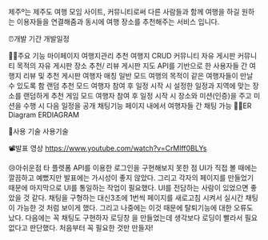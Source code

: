 제주º는 제주도 여행 모임 사이트, 커뮤니티로써 다른 사람들과 함께 여행을 하길 원하는 이용자들을 연결해줌과 동시에 여행 장소를 추천해주는 서비스 입니다.

⏰개발 기간
개발일정

🏋️‍♂️주요 기능
마이페이지 
여행지관리
추천 여행지 CRUD
커뮤니티
자유 게시판
커뮤니티 목적의 자유 게시판
장소 추천/ 리뷰 게시판
지도 API를 기반으로 한 사용자들 간 여행지 리뷰 및 추천 게시판
여행자 매칭
일반 모드
여행의 목적이 같은 여행자들이 만날 수 있도록 함
랜덤 추천 모드
여행자 참여 후 일정 시작 시 설정한 일정과 지역에 맞는 장소를 랜덤하게 추천
게임 모드
여행자 참여 후 일정 시작 시 장소와 미션(인증)을 주고 미션을 수행 시 다음 일정을 공개
채팅기능
페이지 내에서 여행자들 간 채팅 가능
👩‍🏫ER Diagram
ERDIAGRAM

📘사용 기술
사용기술

📽️발표 영상
https://www.youtube.com/watch?v=CrMlff0BLYs

😢아쉬운점
타 플렛폼 API를 이용한 로그인을 구현해보지 못한 점
UI가 직접 볼 때에는 깔끔하고 예뻤지만 발표에는 가시성이 좋지 않았다. 그리고 각자의 페이지를 만들었기 때문에 마지막으로 UI를 통일하는 작업이 필요했다. UI를 전담하는 사람이 있었으면 좋았을 것 같다.
채팅을 구형하는 대신3초에 1번씩 페이지를 새로고침 시켜서 실시간 채팅이 가능한 것 처럼 보이게 했다. 그리고 나중에는 이것 때문에 탈퇴기능에 대한 오류도 났다. 다음에는 꼭 채팅도 구현하자
로딩창 을 만들었는데 생각보다 로딩이 빨라서 필요 없다고 판단했다. 처음부터 꼭 필요한 것만 만들자!
